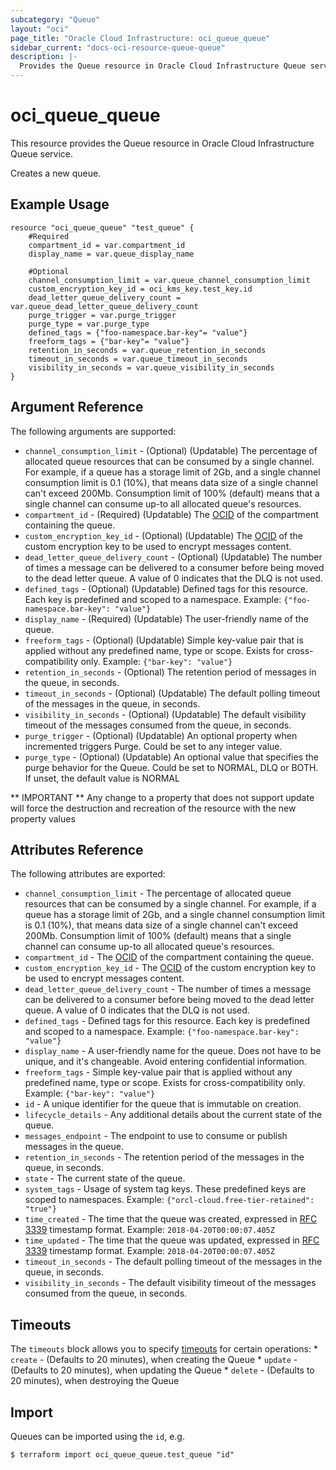 ```yaml
---
subcategory: "Queue"
layout: "oci"
page_title: "Oracle Cloud Infrastructure: oci_queue_queue"
sidebar_current: "docs-oci-resource-queue-queue"
description: |-
  Provides the Queue resource in Oracle Cloud Infrastructure Queue service
---
```


# oci_queue_queue
This resource provides the Queue resource in Oracle Cloud Infrastructure Queue service.

Creates a new queue.


## Example Usage

```hcl
resource "oci_queue_queue" "test_queue" {
	#Required
	compartment_id = var.compartment_id
	display_name = var.queue_display_name

	#Optional
	channel_consumption_limit = var.queue_channel_consumption_limit
	custom_encryption_key_id = oci_kms_key.test_key.id
	dead_letter_queue_delivery_count = var.queue_dead_letter_queue_delivery_count
	purge_trigger = var.purge_trigger
	purge_type = var.purge_type
	defined_tags = {"foo-namespace.bar-key"= "value"}
	freeform_tags = {"bar-key"= "value"}
	retention_in_seconds = var.queue_retention_in_seconds
	timeout_in_seconds = var.queue_timeout_in_seconds
	visibility_in_seconds = var.queue_visibility_in_seconds
}
```

## Argument Reference

The following arguments are supported:

* `channel_consumption_limit` - (Optional) (Updatable) The percentage of allocated queue resources that can be consumed by a single channel. For example, if a queue has a storage limit of 2Gb, and a single channel consumption limit is 0.1 (10%), that means data size of a single channel  can't exceed 200Mb. Consumption limit of 100% (default) means that a single channel can consume up-to all allocated queue's resources.
* `compartment_id` - (Required) (Updatable) The [OCID](https://docs.cloud.oracle.com/iaas/Content/General/Concepts/identifiers.htm) of the compartment containing the queue.
* `custom_encryption_key_id` - (Optional) (Updatable) The [OCID](https://docs.cloud.oracle.com/iaas/Content/General/Concepts/identifiers.htm) of the custom encryption key to be used to encrypt messages content.
* `dead_letter_queue_delivery_count` - (Optional) (Updatable) The number of times a message can be delivered to a consumer before being moved to the dead letter queue. A value of 0 indicates that the DLQ is not used.
* `defined_tags` - (Optional) (Updatable) Defined tags for this resource. Each key is predefined and scoped to a namespace. Example: `{"foo-namespace.bar-key": "value"}` 
* `display_name` - (Required) (Updatable) The user-friendly name of the queue.
* `freeform_tags` - (Optional) (Updatable) Simple key-value pair that is applied without any predefined name, type or scope. Exists for cross-compatibility only. Example: `{"bar-key": "value"}` 
* `retention_in_seconds` - (Optional) The retention period of messages in the queue, in seconds.
* `timeout_in_seconds` - (Optional) (Updatable) The default polling timeout of the messages in the queue, in seconds.
* `visibility_in_seconds` - (Optional) (Updatable) The default visibility timeout of the messages consumed from the queue, in seconds.
* `purge_trigger` - (Optional) (Updatable) An optional property when incremented triggers Purge. Could be set to any integer value.
* `purge_type` - (Optional) (Updatable) An optional value that specifies the purge behavior for the Queue. Could be set to NORMAL, DLQ or BOTH. If unset, the default value is NORMAL

** IMPORTANT **
Any change to a property that does not support update will force the destruction and recreation of the resource with the new property values

## Attributes Reference

The following attributes are exported:

* `channel_consumption_limit` - The percentage of allocated queue resources that can be consumed by a single channel. For example, if a queue has a storage limit of 2Gb, and a single channel consumption limit is 0.1 (10%), that means data size of a single channel  can't exceed 200Mb. Consumption limit of 100% (default) means that a single channel can consume up-to all allocated queue's resources.
* `compartment_id` - The [OCID](https://docs.cloud.oracle.com/iaas/Content/General/Concepts/identifiers.htm) of the compartment containing the queue.
* `custom_encryption_key_id` - The [OCID](https://docs.cloud.oracle.com/iaas/Content/General/Concepts/identifiers.htm) of the custom encryption key to be used to encrypt messages content.
* `dead_letter_queue_delivery_count` - The number of times a message can be delivered to a consumer before being moved to the dead letter queue. A value of 0 indicates that the DLQ is not used.
* `defined_tags` - Defined tags for this resource. Each key is predefined and scoped to a namespace. Example: `{"foo-namespace.bar-key": "value"}` 
* `display_name` - A user-friendly name for the queue. Does not have to be unique, and it's changeable. Avoid entering confidential information.
* `freeform_tags` - Simple key-value pair that is applied without any predefined name, type or scope. Exists for cross-compatibility only. Example: `{"bar-key": "value"}` 
* `id` - A unique identifier for the queue that is immutable on creation.
* `lifecycle_details` - Any additional details about the current state of the queue.
* `messages_endpoint` - The endpoint to use to consume or publish messages in the queue.
* `retention_in_seconds` - The retention period of the messages in the queue, in seconds.
* `state` - The current state of the queue.
* `system_tags` - Usage of system tag keys. These predefined keys are scoped to namespaces. Example: `{"orcl-cloud.free-tier-retained": "true"}` 
* `time_created` - The time that the queue was created, expressed in [RFC 3339](https://tools.ietf.org/rfc/rfc3339) timestamp format.  Example: `2018-04-20T00:00:07.405Z` 
* `time_updated` - The time that the queue was updated, expressed in [RFC 3339](https://tools.ietf.org/rfc/rfc3339) timestamp format.  Example: `2018-04-20T00:00:07.405Z` 
* `timeout_in_seconds` - The default polling timeout of the messages in the queue, in seconds.
* `visibility_in_seconds` - The default visibility timeout of the messages consumed from the queue, in seconds.

## Timeouts

The `timeouts` block allows you to specify [timeouts](https://registry.terraform.io/providers/oracle/oci/latest/docs/guides/changing_timeouts) for certain operations:
	* `create` - (Defaults to 20 minutes), when creating the Queue
	* `update` - (Defaults to 20 minutes), when updating the Queue
	* `delete` - (Defaults to 20 minutes), when destroying the Queue


## Import

Queues can be imported using the `id`, e.g.

```
$ terraform import oci_queue_queue.test_queue "id"
```

